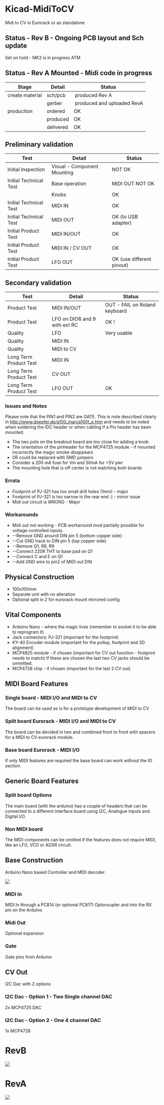 # Kicad-MidiToCV
Midi to CV in Eurorack or as standalone

## Status - Rev B - Ongoing PCB layout and Sch update
Set on hold - MK2 is in progress ATM
## Status - Rev A Mounted - Midi code in progress
| Stage  | Detail | Status |
| ------------- | ------------- | ------------- |
| create material  | sch/pcb | produced Rev A  |
| | gerber | produced and uploaded RevA |
| production  | ordered  | OK |
|  | produced | OK |
|  | delivered | OK |
## Preliminary validation
| Test  | Detail | Status |
| ------------- | ------------- | ------------- |
| Initial Inspection | Visual - Component Mounting | NOT OK |
| Initial Technical Test | Base operation | MIDI OUT NOT OK |
| | Knobs | OK |
| Initial Technical Test | MIDI IN | OK |
| Initial Technical Test | MIDI OUT | OK (to USB adapter) |
| Initial Product Test | MIDI IN/OUT| OK |
| Initial Product Test | MIDI IN / CV OUT| OK |
| Initial Product Test | LFO OUT| OK (use different pinout) |

## Secondary validation
| Test  | Detail | Status |
| ------------- | ------------- |------------- |
| Product Test | MIDI IN/OUT| OUT - FAIL on Roland keyboard |
| Product Test | LFO on DIO6 and 9 with ext RC | OK ! |
| Quality | LFO | Very usable |
| Quality | MIDI IN | |
| Quality | MIDI to CV | |
| Long Term Product Test | MIDI IN |  |
| Long Term Product Test | CV OUT |  |
| Long Term Product Test | LFO OUT | OK |
### Issues and Notes
Please note that the PIN1 and PIN2 are GATE. This is note described clearly in http://www.doepfer.de/a100_man/a100t_e.htm and needs to be noted when soldering the IDC header or when cabling if a Pin header has been mounted.
 * The two pots on the breakout board are too close for adding a knob
 * The orientation of the pinheader for the MCP4725 module - if mounted incorrectly the magic smoke disappears
 * 0R could be replaced with SMD jumpers
 * Consider a 200 mA fuse for Vin and 50mA for +5V pwr
 * The mounting hole that is off center is not matching both boards
### Errata
 * Footprint of PJ-321 has too small drill holes (1mm) - major
 * Footprint of PJ-321 is too narrow in the rear end :) - minor issue
 * Midi out circuit is WRONG - Major
### Workarounds
* Midi out not working - PCB workaround mod partially possible for voltage controlled inputs.
 * --Remove GND around DIN pin 5 (bottom copper side)
 * --Cut GND track to DIN pin 5 (top copper side)
 * --Remove Q1, R6, R9
 * --Connect 220R THT to base pad on Q1
 * --Connect C and E on Q1
 * --Add GND wire to pin2 of MIDI out DIN
## Physical Construction
 - 100x100mm
 - Separate unit with no alteration
 - Optional split in 2 for eurorack mount mirrored config

## Vital Components
 - Arduino Nano - where the magic lives (remember to socket it to be able to reprogram it)
 - Jack connectors: PJ-321 (important for the footprint)
 - KY-40 Encoder module (important for the pullup, footprint and 3D alignment)
 - MCP4825 module - if chosen (important for CV out function - footprint needs to match)
 If these are chosen the last two CV jacks should be ommitted.
 - MCP4728 chip - if chosen (important for the last 2 CV out)

## MIDI Board Features
### Single board - MIDI I/O and MIDI to CV
The board can be used as is for a prototype development of MIDI to CV
### Split board Eurorack - MIDI I/O and MIDI to CV
The board can be devided in two and combined front to front with spacers for a MIDI to CV eurorack module.
### Base board Eurorack - MIDI I/O
If only MIDI features are required the base board can work without the IO section.

## Generic Board Features
### Split board Options
The main board (with the arduino) has a couple of headers that can be connected to a different interface board using I2C, Analogue Inputs and Digital I/O.
### Non MIDI board
The MIDI components can be omitted if the features does not require MIDI, like an LFO, VCO or ADSR circuit.

## Base Construction
Arduino Nano based Controller and MIDI decoder.

![](MIDI2CV_sch_RevA.png)
### MIDI In
MIDI In through a PC814 (or optional PC817) Optocoupler and into the RX pin on the Arduino

### Midi Out
Optional expansion

### Gate
Gate pins from Arduino

## CV Out
I2C Dac with 2 options
### I2C Dac - Option 1 - Two Single channel DAC
2x MCP4725 DAC 
### I2C Dac - Option 2 - One 4 channel DAC
1x MCP4728

# RevB
![](Kicad-Midi2CV-RevB_Top3D_1.png)
# RevA
![](Kicad-Midi2CV-RevA_Top3D_3.png)
